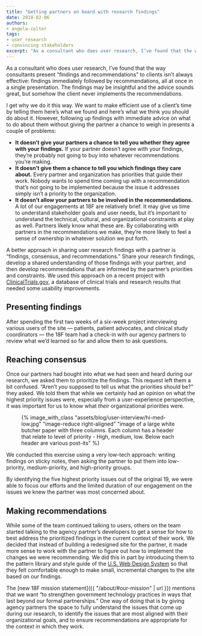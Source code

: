 ```yaml
---
title: "Getting partners on board with research findings"
date: 2018-02-06
authors:
- angela-colter
tags:
- user research
- convincing stakeholders
excerpt: "As a consultant who does user research, I’ve found that the way consultants present “findings and recommendations” to clients isn’t always effective: findings immediately followed by recommendations, all at once in a single presentation. A better approach in sharing user research findings with a partner is “findings, consensus, and recommendations.” "
---
```


As a consultant who does user research, I’ve found that the way consultants present “findings and recommendations” to clients isn’t always effective: findings immediately followed by recommendations, all at once in a single presentation. The findings may be insightful and the advice sounds great, but somehow the client never implements the recommendations.

I get why we do it this way. We want to make efficient use of a client’s time by telling them here’s what we found and here’s what we think you should do about it. However, following up findings with immediate advice on what to do about them without giving the partner a chance to weigh in presents a couple of problems:

- **It doesn’t give your partners a chance to tell you whether they agree with your findings.** If your partner doesn’t agree with your findings, they’re probably not going to buy into whatever recommendations you’re making.
- **It doesn’t give them a chance to tell you which findings they care about.** Every partner and organization has priorities that guide their work. Nobody wants to spend time coming up with a recommendation that’s not going to be implemented because the issue it addresses simply isn’t a priority to the organization.
- **It doesn’t allow your partners to be involved in the recommendations.** A lot of our engagements at 18F are relatively brief. It may give us time to understand stakeholder goals and user needs, but it’s important to understand the technical, cultural, and organizational constraints at play as well. Partners likely know what these are. By collaborating with partners in the recommendations we make, they’re more likely to feel a sense of ownership in whatever solution we put forth.

A better approach in sharing user research findings with a partner is “findings, consensus, and recommendations.” Share your research findings, develop a shared understanding of those findings with your partner, and then develop recommendations that are informed by the partner’s priorities and constraints. We used this approach on a recent project with [ClinicalTrials.gov](https://clinicaltrials.gov/), a database of clinical trials and research results that needed some usability improvements.

## Presenting findings

After spending the first two weeks of a six-week project interviewing various users of the site — patients, patient advocates, and clinical study coordinators — the 18F team had a check-in with our agency partners to review what we’d learned so far and allow them to ask questions.

## Reaching consensus

Once our partners had bought into what we had seen and heard during our research, we asked them to prioritize the findings. This request left them a bit confused. “Aren’t _you_ supposed to tell us what the priorities should be?” they asked. We told them that while we certainly had an opinion on what the highest priority issues were, especially from a user-experience perspective, it was important for us to know what _their_ organizational priorities were.  

<figure>
	{% image_with_class "assets/blog/user-interview/hi-med-low.jpg" "image-reduce right-aligned" "image of a large white butcher paper with three columns.  Each column has a header that relate to level of priority - High, medium, low. Below each header are various post-its" %}
</figure>

We conducted this exercise using a very low-tech approach: writing findings on sticky notes, then asking the partner to put them into low-priority, medium-priority, and high-priority groups.

By identifying the five highest priority issues out of the original 19, we were able to focus our efforts and the limited duration of our engagement on the issues we knew the partner was most concerned about.

## Making recommendations

While some of the team continued talking to users, others on the team started talking to the agency partner’s developers to get a sense for how to best address the prioritized findings in the current context of their work. We decided that instead of building a redesigned site for the partner, it made more sense to work with the partner to figure out how to implement the changes we were recommending. We did this in part by introducing them to the pattern library and style guide of the [U.S. Web Design System](https://designsystem.digital.gov/) so that they felt comfortable enough to make small, incremental changes to the site based on our findings.

The [new 18F mission statement]({{ "/about/#our-mission" | url }}) mentions that we want “to strengthen government technology practices in ways that last beyond our formal partnerships.” One way of doing that is by giving agency partners the space to fully understand the issues that come up during our research, to identify the issues that are most aligned with their organizational goals, and to ensure recommendations are appropriate for the context in which they work.

